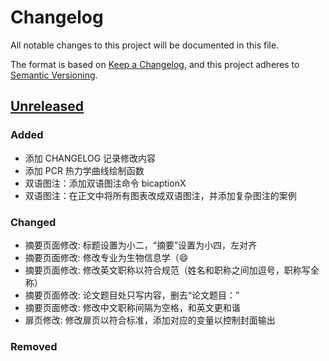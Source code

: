# Changelog

All notable changes to this project will be documented in this file.

The format is based on [Keep a Changelog](https://keepachangelog.com/en/1.1.0/),
and this project adheres to [Semantic Versioning](https://semver.org/spec/v2.0.0.html).

## [Unreleased]

### Added

- 添加 CHANGELOG 记录修改内容
- 添加 PCR 热力学曲线绘制函数
- 双语图注：添加双语图注命令 bicaptionX
- 双语图注：在正文中将所有图表改成双语图注，并添加复杂图注的案例

### Changed

- 摘要页面修改: 标题设置为小二，“摘要”设置为小四，左对齐
- 摘要页面修改: 修改专业为生物信息学（😄
- 摘要页面修改: 修改英文职称以符合规范（姓名和职称之间加逗号，职称写全称）
- 摘要页面修改: 论文题目处只写内容，删去“论文题目：”
- 摘要页面修改: 修改中文职称间隔为空格，和英文更和谐
- 扉页修改: 修改扉页以符合标准，添加对应的变量以控制封面输出

### Removed

[unreleased]: https://github.com/Janzulene/SYSUThesis_LifeScience/tree/main